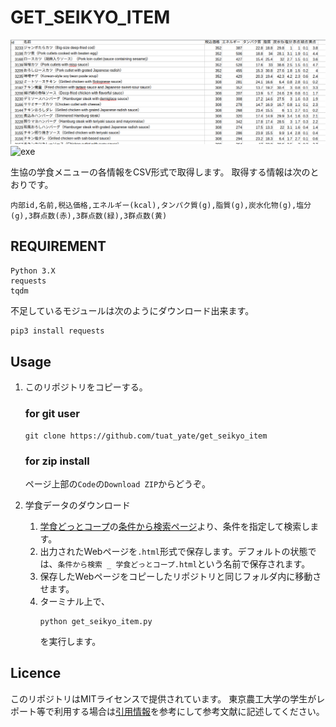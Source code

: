 # GET_SEIKYO_ITEM
![image](img/overview.png)
![exe](img/exe.gif)  

生協の学食メニューの各情報をCSV形式で取得します。
取得する情報は次のとおりです。
```
内部id,名前,税込価格,エネルギー(kcal),タンパク質(g),脂質(g),炭水化物(g),塩分(g),3群点数(赤),3群点数(緑),3群点数(黄)
```
## REQUIREMENT
```
Python 3.X
requests
tqdm
```
不足しているモジュールは次のようにダウンロード出来ます。
```bash
pip3 install requests
```

## Usage
1. このリポジトリをコピーする。
    ### for git user
    ```
    git clone https://github.com/tuat_yate/get_seikyo_item
    ```
    ### for zip install
    ページ上部の`Code`の`Download ZIP`からどうぞ。


2. 学食データのダウンロード
    1. [学食どっとコープ](https://gakushoku.coop/)の[条件から検索ページ](https://gakushoku.coop/conditions/)より、条件を指定して検索します。
    2. 出力されたWebページを`.html`形式で保存します。デフォルトの状態では、`条件から検索 _ 学食どっとコープ.html`という名前で保存されます。
    3. 保存したWebページをコピーしたリポジトリと同じフォルダ内に移動させます。
    4. ターミナル上で、  
        ```
        python get_seikyo_item.py
        ```
        を実行します。
        
## Licence
このリポジトリはMITライセンスで提供されています。
東京農工大学の学生がレポート等で利用する場合は[引用情報](https://docs.google.com/document/d/1yo0YidOwGtKGDvlT7qRfkEAtj1czMCUe9kYoj8akp24/edit?usp=sharing)を参考にして参考文献に記述してください。
